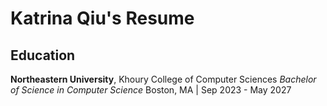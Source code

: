 # Katrina Qiu's Resume

## Education
**Northeastern University**, Khoury College of Computer Sciences
*Bachelor of Science in Computer Science*
Boston, MA | Sep 2023 - May 2027